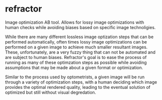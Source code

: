 # refractor

Image optimization AB tool. Allows for lossy image optimizations with human checks while avoiding biases based on specific image technoligies.

While there are many different lossless image optization steps that can be performed automatically, often times lossy image optimizations can be performed on a given image to achieve much smaller resultant images. These, unfortunately, are a very fuzzy thing that can not be automated and are subject to human biases. Refractor's goal is to ease the process of running as many of these optimzation steps as possible while avoiding assumptions that may be made about a given format or optimization.

Similar to the process used by optometrists, a given image will be run through a variety of optimization steps, with a human deciding which image provides the optimal rendered quality, leading to the eventual solution of optimized but still without visual degredation.
